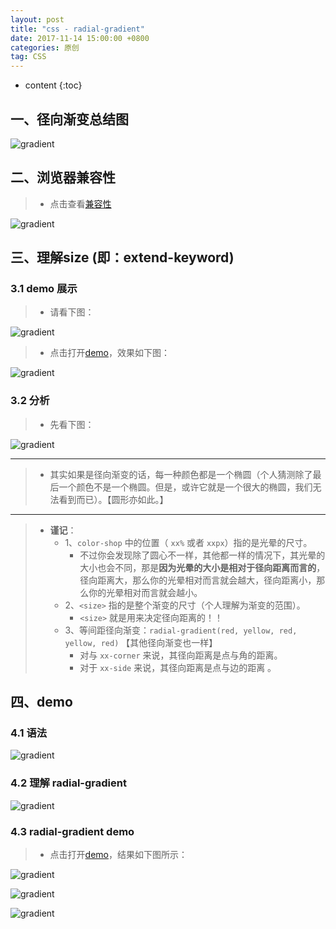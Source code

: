 ```yaml
---
layout: post
title: "css - radial-gradient"
date: 2017-11-14 15:00:00 +0800 
categories: 原创
tag: CSS
---
```

* content
{:toc}


<!-- more -->

## 一、径向渐变总结图

![gradient](/styles/images/css/gradient/gradient-10.png)

## 二、浏览器兼容性

> * 点击查看[兼容性](https://caniuse.com/#search=linear-gradient)

![gradient](/styles/images/css/gradient/gradient-04.png)

## 三、理解size (即：extend-keyword)

### 3.1 demo 展示

> * 请看下图：

![gradient](/styles/images/css/gradient/gradient-15.png)

> * 点击打开[demo](/effects/demo/css/gradient/demo5/index.html)，效果如下图：

![gradient](/effects/images/css/gradient/gradient-01.gif)

### 3.2 分析

> * 先看下图：

![gradient](/styles/images/css/gradient/gradient-20.png)

---

> * 其实如果是径向渐变的话，每一种颜色都是一个椭圆（个人猜测除了最后一个颜色不是一个椭圆。但是，或许它就是一个很大的椭圆，我们无法看到而已）。【圆形亦如此。】

---

> * **谨记**：
>   * 1、`color-shop` 中的位置（ `xx%` 或者 `xxpx`）指的是光晕的尺寸。
>       * 不过你会发现除了圆心不一样，其他都一样的情况下，其光晕的大小也会不同，那是**因为光晕的大小是相对于径向距离而言的**，径向距离大，那么你的光晕相对而言就会越大，径向距离小，那么你的光晕相对而言就会越小。
>   * 2、`<size>` 指的是整个渐变的尺寸（个人理解为渐变的范围）。
>       * `<size>` 就是用来决定径向距离的！！
>   * 3、等间距径向渐变：`radial-gradient(red, yellow, red, yellow, red)` 【其他径向渐变也一样】
>       * 对与 `xx-corner` 来说，其径向距离是点与角的距离。
>       * 对于 `xx-side` 来说，其径向距离是点与边的距离 。

## 四、demo

### 4.1 语法

![gradient](/styles/images/css/gradient/gradient-14.png)

### 4.2 理解 radial-gradient

![gradient](/styles/images/css/gradient/gradient-13.png)


### 4.3 radial-gradient demo

> * 点击打开[demo](/effects/demo/css/gradient/demo2/index.html)，结果如下图所示：

![gradient](/styles/images/css/gradient/gradient-11.png)

![gradient](/styles/images/css/gradient/gradient-12.png)

![gradient](/styles/images/css/gradient/gradient-16.png)

